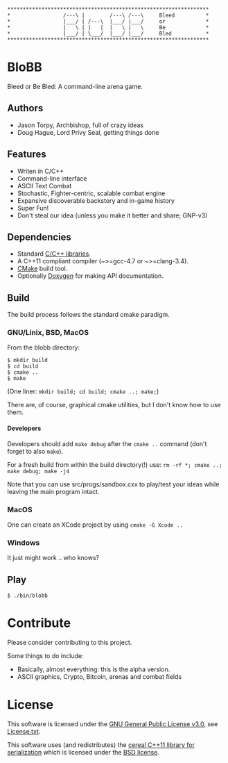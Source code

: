 ```
*****************************************************************
*                 /---\ |        /---\ /---\     Bleed          *
*                 |___/ | /---\  |___/ |___/     or             *
*                 |   \ | |   |  |   \ |   \     Be             *
*                 |___/ | \___/  |___/ |___/     Bled           *
*****************************************************************
```
# BloBB
Bleed or Be Bled: A command-line arena game.


## Authors
* Jason Torpy, Archbishop, full of crazy ideas
* Doug Hague, Lord Privy Seal, getting things done


## Features
* Writen in C/C++
* Command-line interface
* ASCII Text Combat
* Stochastic, Fighter-centric, scalable combat engine
* Expansive discoverable backstory and in-game history
* Super Fun!
* Don't steal our idea (unless you make it better and share; GNP-v3)


## Dependencies
* Standard [C/C++ libraries](http://www.cplusplus.com/reference/).
* A C++11 compliant compiler (~>=gcc-4.7 or ~>=clang-3.4).
* [CMake](http://www.cmake.org/) build tool.
* Optionally [Doxygen](http://www.stack.nl/~dimitri/doxygen/) 
  for making API documentation.


## Build
The build process follows the standard cmake paradigm.

### GNU/Linix, BSD, MacOS
From the blobb directory:
```
$ mkdir build
$ cd build
$ cmake ..
$ make
```
(One liner: `mkdir build; cd build; cmake ..; make;`)

There are, of course, graphical cmake utilities, but I don't know how to use them.

#### Developers
Developers should add `make debug` after the `cmake ..` command 
(don't forget to also `make`).

For a fresh build from within the build directory(!) use:
`rm -rf *; cmake ..; make debug; make -j4`

Note that you can use src/progs/sandbox.cxx to play/test your ideas 
while leaving the main program intact.

### MacOS
One can create an XCode project by using
`cmake -G Xcode ..`

### Windows
It just might work .. who knows? 


## Play
```
$ ./bin/blobb
```

# Contribute
Please consider contributing to this project.

Some things to do include:

* Basically, almost everything: this is the alpha version.
* ASCII graphics, Crypto, Bitcoin, arenas and combat fields

# License
This software is licensed under the 
[GNU General Public License v3.0](https://www.gnu.org/licenses/gpl-3.0.html), 
see [License.txt]().

This software uses (and redistributes) the 
[cereal C++11 library for serialization](https://github.com/USCiLab/cereal) 
which is licensed under the [BSD license](http://opensource.org/licenses/BSD-3-Clause).

